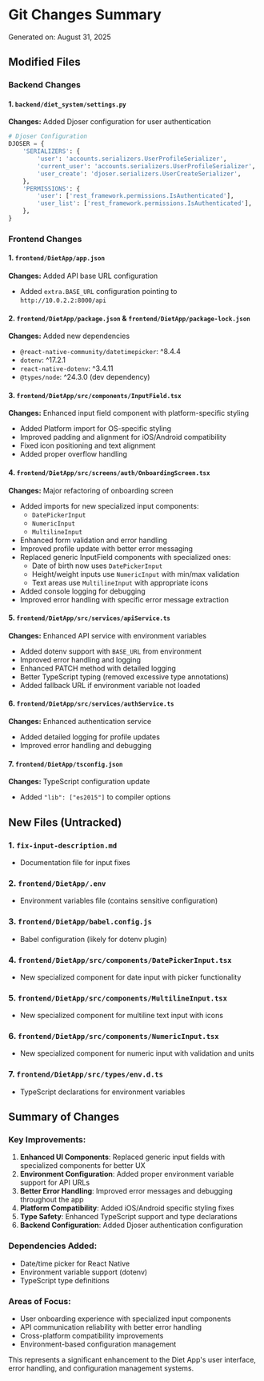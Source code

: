 # Git Changes Summary

Generated on: August 31, 2025

## Modified Files

### Backend Changes

#### 1. `backend/diet_system/settings.py`
**Changes:** Added Djoser configuration for user authentication
```python
# Djoser Configuration
DJOSER = {
    'SERIALIZERS': {
        'user': 'accounts.serializers.UserProfileSerializer',
        'current_user': 'accounts.serializers.UserProfileSerializer',
        'user_create': 'djoser.serializers.UserCreateSerializer',
    },
    'PERMISSIONS': {
        'user': ['rest_framework.permissions.IsAuthenticated'],
        'user_list': ['rest_framework.permissions.IsAuthenticated'],
    },
}
```

### Frontend Changes

#### 1. `frontend/DietApp/app.json`
**Changes:** Added API base URL configuration
- Added `extra.BASE_URL` configuration pointing to `http://10.0.2.2:8000/api`

#### 2. `frontend/DietApp/package.json` & `frontend/DietApp/package-lock.json`
**Changes:** Added new dependencies
- `@react-native-community/datetimepicker`: ^8.4.4
- `dotenv`: ^17.2.1
- `react-native-dotenv`: ^3.4.11
- `@types/node`: ^24.3.0 (dev dependency)

#### 3. `frontend/DietApp/src/components/InputField.tsx`
**Changes:** Enhanced input field component with platform-specific styling
- Added Platform import for OS-specific styling
- Improved padding and alignment for iOS/Android compatibility
- Fixed icon positioning and text alignment
- Added proper overflow handling

#### 4. `frontend/DietApp/src/screens/auth/OnboardingScreen.tsx`
**Changes:** Major refactoring of onboarding screen
- Added imports for new specialized input components:
  - `DatePickerInput`
  - `NumericInput`
  - `MultilineInput`
- Enhanced form validation and error handling
- Improved profile update with better error messaging
- Replaced generic InputField components with specialized ones:
  - Date of birth now uses `DatePickerInput`
  - Height/weight inputs use `NumericInput` with min/max validation
  - Text areas use `MultilineInput` with appropriate icons
- Added console logging for debugging
- Improved error handling with specific error message extraction

#### 5. `frontend/DietApp/src/services/apiService.ts`
**Changes:** Enhanced API service with environment variables
- Added dotenv support with `BASE_URL` from environment
- Improved error handling and logging
- Enhanced PATCH method with detailed logging
- Better TypeScript typing (removed excessive type annotations)
- Added fallback URL if environment variable not loaded

#### 6. `frontend/DietApp/src/services/authService.ts`
**Changes:** Enhanced authentication service
- Added detailed logging for profile updates
- Improved error handling and debugging

#### 7. `frontend/DietApp/tsconfig.json`
**Changes:** TypeScript configuration update
- Added `"lib": ["es2015"]` to compiler options

## New Files (Untracked)

### 1. `fix-input-description.md`
- Documentation file for input fixes

### 2. `frontend/DietApp/.env`
- Environment variables file (contains sensitive configuration)

### 3. `frontend/DietApp/babel.config.js`
- Babel configuration (likely for dotenv plugin)

### 4. `frontend/DietApp/src/components/DatePickerInput.tsx`
- New specialized component for date input with picker functionality

### 5. `frontend/DietApp/src/components/MultilineInput.tsx`
- New specialized component for multiline text input with icons

### 6. `frontend/DietApp/src/components/NumericInput.tsx`
- New specialized component for numeric input with validation and units

### 7. `frontend/DietApp/src/types/env.d.ts`
- TypeScript declarations for environment variables

## Summary of Changes

### Key Improvements:
1. **Enhanced UI Components**: Replaced generic input fields with specialized components for better UX
2. **Environment Configuration**: Added proper environment variable support for API URLs
3. **Better Error Handling**: Improved error messages and debugging throughout the app
4. **Platform Compatibility**: Added iOS/Android specific styling fixes
5. **Type Safety**: Enhanced TypeScript support and type declarations
6. **Backend Configuration**: Added Djoser authentication configuration

### Dependencies Added:
- Date/time picker for React Native
- Environment variable support (dotenv)
- TypeScript type definitions

### Areas of Focus:
- User onboarding experience with specialized input components
- API communication reliability with better error handling
- Cross-platform compatibility improvements
- Environment-based configuration management

This represents a significant enhancement to the Diet App's user interface, error handling, and configuration management systems.
